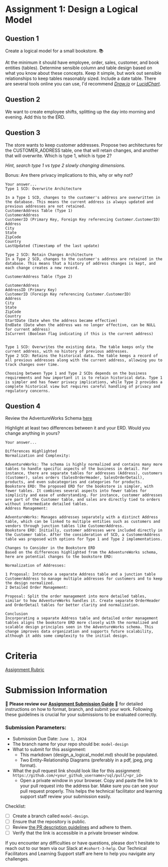 # Assignment 1: Design a Logical Model

## Question 1
Create a logical model for a small bookstore. 📚

At the minimum it should have employee, order, sales, customer, and book entities (tables). Determine sensible column and table design based on what you know about these concepts. Keep it simple, but work out sensible relationships to keep tables reasonably sized. Include a date table. There are several tools online you can use, I'd recommend [_Draw.io_](https://www.drawio.com/) or [_LucidChart_](https://www.lucidchart.com/pages/).



## Question 2
We want to create employee shifts, splitting up the day into morning and evening. Add this to the ERD.

## Question 3
The store wants to keep customer addresses. Propose two architectures for the CUSTOMER_ADDRESS table, one that will retain changes, and another that will overwrite. Which is type 1, which is type 2?

_Hint, search type 1 vs type 2 slowly changing dimensions._

Bonus: Are there privacy implications to this, why or why not?
```
Your answer...
Type 1 SCD: Overwrite Architecture

In a Type 1 SCD, changes to the customer's address are overwritten in the database. This means the current address is always updated and previous addresses are not retained.
CustomerAddress Table (Type 1)
CustomerAddress
CustomerID (Primary Key, Foreign Key referencing Customer.CustomerID)
Address
City
State
ZipCode
Country
LastUpdated (Timestamp of the last update)

Type 2 SCD: Retain Changes Architecture
In a Type 2 SCD, changes to the customer's address are retained in the database. This means that a history of address changes is kept, and each change creates a new record.

CustomerAddress Table (Type 2)

CustomerAddress
AddressID (Primary Key)
CustomerID (Foreign Key referencing Customer.CustomerID)
Address
City
State
ZipCode
Country
StartDate (Date when the address became effective)
EndDate (Date when the address was no longer effective, can be NULL for current address)
IsCurrent (Boolean flag indicating if this is the current address)


Type 1 SCD: Overwrites the existing data. The table keeps only the current address, with no history of previous addresses.
Type 2 SCD: Retains the historical data. The table keeps a record of all previous addresses along with the current address, allowing you to track changes over time.

Choosing between Type 1 and Type 2 SCDs depends on the business requirements and how important it is to retain historical data. Type 1 is simpler and has fewer privacy implications, while Type 2 provides a complete historical view but requires careful handling of privacy and regulatory concerns.
```

## Question 4
Review the AdventureWorks Schema [here](https://i.stack.imgur.com/LMu4W.gif)

Highlight at least two differences between it and your ERD. Would you change anything in yours?
```
Your answer...

Differences Highlighted
Normalization and Complexity:

AdventureWorks: The schema is highly normalized and contains many more tables to handle specific aspects of the business in detail. For instance, there are separate tables for addresses (Address), customers (Customer), sales orders (SalesOrderHeader, SalesOrderDetail), products, and even subcategories and categories for products.
Bookstore ERD: The proposed ERD for the bookstore is simpler, with fewer tables. It combines several aspects into fewer tables for simplicity and ease of understanding. For instance, customer addresses are part of the Customer table, and sales are directly tied to orders without intermediate detailed tables.
Address Management:

AdventureWorks: Manages addresses separately with a distinct Address table, which can be linked to multiple entities such as customers and vendors through junction tables like CustomerAddress.
Bookstore ERD: Initially, customer addresses were included directly in the Customer table. After the consideration of SCD, a CustomerAddress table was proposed with options for Type 1 and Type 2 implementations.

Changes to Consider in the Bookstore ERD
Based on the differences highlighted from the AdventureWorks schema, here are potential changes to the bookstore ERD:

Normalization of Addresses:

1 Proposal: Introduce a separate Address table and a junction table CustomerAddress to manage multiple addresses for customers and to keep the design normalized.
2 Detailed Order Management:

Proposal: Split the order management into more detailed tables, similar to how AdventureWorks handles it. Create separate OrderHeader and OrderDetail tables for better clarity and normalization.

Conclusion
Incorporating a separate Address table and detailed order management tables aligns the bookstore ERD more closely with the normalized and scalable design principles seen in the AdventureWorks schema. This change improves data organization and supports future scalability, although it adds some complexity to the initial design.

```

# Criteria

[Assignment Rubric](./assignment_rubric.md)

# Submission Information

🚨 **Please review our [Assignment Submission Guide](https://github.com/UofT-DSI/onboarding/blob/main/onboarding_documents/submissions.md)** 🚨 for detailed instructions on how to format, branch, and submit your work. Following these guidelines is crucial for your submissions to be evaluated correctly.

### Submission Parameters:
* Submission Due Date: `June 1, 2024`
* The branch name for your repo should be: `model-design`
* What to submit for this assignment:
    * This markdown (design_a_logical_model.md) should be populated.
    * Two Entity-Relationship Diagrams (preferably in a pdf, jpeg, png format).
* What the pull request link should look like for this assignment: `https://github.com/<your_github_username>/sql/pull/<pr_id>`
    * Open a private window in your browser. Copy and paste the link to your pull request into the address bar. Make sure you can see your pull request properly. This helps the technical facilitator and learning support staff review your submission easily.

Checklist:
- [ ] Create a branch called `model-design`.
- [ ] Ensure that the repository is public.
- [ ] Review [the PR description guidelines](https://github.com/UofT-DSI/onboarding/blob/main/onboarding_documents/submissions.md#guidelines-for-pull-request-descriptions) and adhere to them.
- [ ] Verify that the link is accessible in a private browser window.

If you encounter any difficulties or have questions, please don't hesitate to reach out to our team via our Slack at `#cohort-3-help`. Our Technical Facilitators and Learning Support staff are here to help you navigate any challenges.
